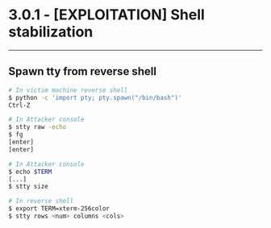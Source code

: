 # 3.0.1 - [EXPLOITATION] Shell stabilization

---

## Spawn tty from reverse shell

```bash
# In victim machine reverse shell
$ python -c 'import pty; pty.spawn("/bin/bash")'
Ctrl-Z         

# In Attacker console
$ stty raw -echo
$ fg
[enter]
[enter]              

# In Attacker console
$ echo $TERM
[...]
$ stty size

# In reverse shell
$ export TERM=xterm-256color
$ stty rows <num> columns <cols>
```
